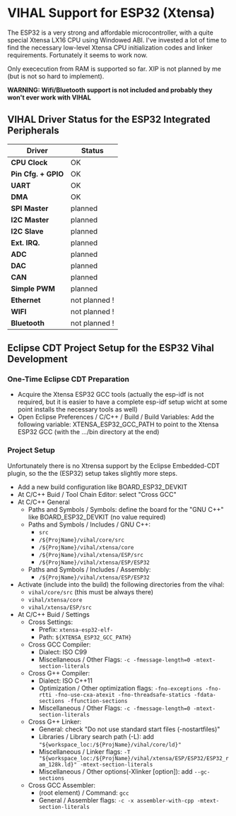 # VIHAL Support for ESP32 (Xtensa)

The ESP32 is a very strong and affordable microcontroller, with a quite special Xtensa LX16 CPU using Windowed ABI.
I've invested a lot of time to find the necessary low-level Xtensa CPU initialization codes and linker requirements.
Fortunately it seems to work now. 

Only exececution from RAM is supported so far. XIP is not planned by me (but is not so hard to implement).

__WARNING: Wifi/Bluetooth support is not included and probably they won't ever work with VIHAL__

## VIHAL Driver Status for the ESP32 Integrated Peripherals

  Driver              | Status  |
----------------------|---------|
__CPU Clock__         | OK      |
__Pin Cfg. + GPIO__   | OK      |
__UART__              | OK      |
__DMA__               | OK      |
__SPI Master__        | planned |
__I2C Master__        | planned |
__I2C Slave__         | planned |
__Ext. IRQ.__         | planned |
__ADC__               | planned |
__DAC__               | planned |
__CAN__               | planned |
__Simple PWM__        | planned |
__Ethernet__          | not planned ! |
__WIFI__              | not planned ! |
__Bluetooth__         | not planned ! |

## Eclipse CDT Project Setup for the ESP32 Vihal Development

### One-Time Eclipse CDT Preparation
- Acquire the Xtensa ESP32 GCC tools (actually the esp-idf is not required, but it is easier to have a complete
  esp-idf setup wicht at some point installs the necessary tools as well)
- Open Eclipse Preferences / C/C++ / Build / Build Variables: Add the following variable:
  XTENSA_ESP32_GCC_PATH to point to the Xtensa ESP32 GCC (with the .../bin directory at the end)
  
### Project Setup
Unfortunately there is no Xtrensa support by the Eclipse Embedded-CDT plugin, so the the (ESP32) setup takes slightly more
steps.
- Add a new build configuration like BOARD_ESP32_DEVKIT
- At C/C++ Buid / Tool Chain Editor: select "Cross GCC"
- At C/C++ General
  - Paths and Symbols / Symbols: define the board for the "GNU C++" like BOARD_ESP32_DEVKIT (no value required)
  - Paths and Symbols / Includes / GNU C++: 
    - ```src```
    - ```/${ProjName}/vihal/core/src```
    - ```/${ProjName}/vihal/xtensa/core```
    - ```/${ProjName}/vihal/xtensa/ESP/src```
    - ```/${ProjName}/vihal/xtensa/ESP/ESP32```
  - Paths and Symbols / Includes / Assembly: 
    - ```/${ProjName}/vihal/xtensa/ESP/ESP32```
- Activate (include into the build) the following directories from the vihal:
  - ```vihal/core/src``` (this must be always there)
  - ```vihal/xtensa/core```
  - ```vihal/xtensa/ESP/src```
- At C/C++ Buid / Settings
  - Cross Settings:
    - Prefix: ```xtensa-esp32-elf-```
    - Path: ```${XTENSA_ESP32_GCC_PATH}```
  - Cross GCC Compiler:
    - Dialect: ISO C99
    - Miscellaneous / Other Flags: ```-c -fmessage-length=0 -mtext-section-literals```
  - Cross G++ Compiler:
    - Dialect: ISO C++11
    - Optimization / Other optimization flags: ```-fno-exceptions -fno-rtti -fno-use-cxa-atexit -fno-threadsafe-statics -fdata-sections -ffunction-sections```
    - Miscellaneous / Other Flags: ```-c -fmessage-length=0 -mtext-section-literals```
  - Cross G++ Linker:
    - General: check "Do not use standard start files (-nostartfiles)"
    - Libraries / Library search path (-L): add ``` "${workspace_loc:/${ProjName}/vihal/core/ld}" ```
    - Miscellaneous / Linker flags: ``` -T "${workspace_loc:/${ProjName}/vihal/xtensa/ESP/ESP32/ESP32_ram_128k.ld}" -mtext-section-literals ```
    - Miscellaneous / Other options(-Xlinker [option]): add ```--gc-sections```
  - Cross GCC Assembler:
    - (root element) / Command: ```gcc```
    - General / Assembler flags: ```-c -x assembler-with-cpp -mtext-section-literals```

